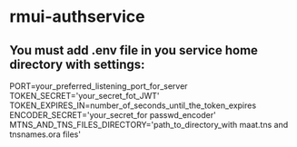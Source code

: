 # rmui-authservice

## You must add .env file in you service home directory with settings:

PORT=your_preferred_listening_port_for_server
TOKEN_SECRET='your_secret_fot_JWT'
TOKEN_EXPIRES_IN=number_of_seconds_until_the_token_expires
ENCODER_SECRET='your_secret_for passwd_encoder'
MTNS_AND_TNS_FILES_DIRECTORY='path_to_directory_with maat.tns and tnsnames.ora files'
